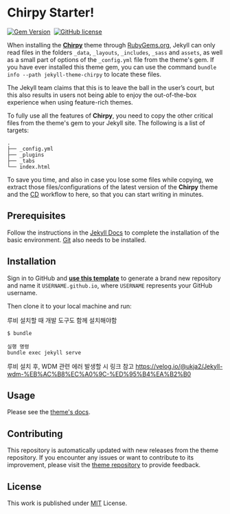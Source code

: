 # Chirpy Starter!

[![Gem Version](https://img.shields.io/gem/v/jekyll-theme-chirpy)][gem]&nbsp;
[![GitHub license](https://img.shields.io/github/license/cotes2020/chirpy-starter.svg?color=blue)][mit]

When installing the [**Chirpy**][chirpy] theme through [RubyGems.org][gem], Jekyll can only read files in the folders
`_data`, `_layouts`, `_includes`, `_sass` and `assets`, as well as a small part of options of the `_config.yml` file
from the theme's gem. If you have ever installed this theme gem, you can use the command
`bundle info --path jekyll-theme-chirpy` to locate these files.

The Jekyll team claims that this is to leave the ball in the user’s court, but this also results in users not being
able to enjoy the out-of-the-box experience when using feature-rich themes.

To fully use all the features of **Chirpy**, you need to copy the other critical files from the theme's gem to your
Jekyll site. The following is a list of targets:

```shell
.
├── _config.yml
├── _plugins
├── _tabs
└── index.html
```

To save you time, and also in case you lose some files while copying, we extract those files/configurations of the
latest version of the **Chirpy** theme and the [CD][CD] workflow to here, so that you can start writing in minutes.

## Prerequisites

Follow the instructions in the [Jekyll Docs](https://jekyllrb.com/docs/installation/) to complete the installation of
the basic environment. [Git](https://git-scm.com/) also needs to be installed.

## Installation

Sign in to GitHub and [**use this template**][use-template] to generate a brand new repository and name it
`USERNAME.github.io`, where `USERNAME` represents your GitHub username.

Then clone it to your local machine and run:

루비 설치할 때 개발 도구도 함께 설치해야함

```console
$ bundle

실행 명령
bundle exec jekyll serve
```

루비 설치 후, WDM 관련 에러 발생할 시 링크 참고 https://velog.io/@ukja2/Jekyll-wdm-%EB%AC%B8%EC%A0%9C-%ED%95%B4%EA%B2%B0



## Usage

Please see the [theme's docs](https://github.com/cotes2020/jekyll-theme-chirpy#documentation).

## Contributing

This repository is automatically updated with new releases from the theme repository. If you encounter any issues or want to contribute to its improvement, please visit the [theme repository][chirpy] to provide feedback.

## License

This work is published under [MIT][mit] License.

[gem]: https://rubygems.org/gems/jekyll-theme-chirpy
[chirpy]: https://github.com/cotes2020/jekyll-theme-chirpy/
[use-template]: https://github.com/cotes2020/chirpy-starter/generate
[CD]: https://en.wikipedia.org/wiki/Continuous_deployment
[mit]: https://github.com/cotes2020/chirpy-starter/blob/master/LICENSE
